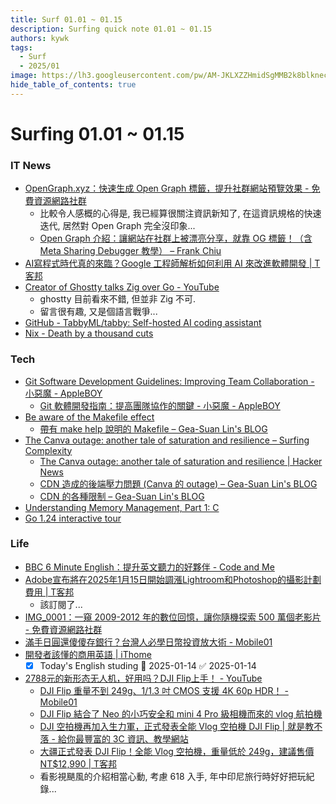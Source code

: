 ```yaml
---
title: Surf 01.01 ~ 01.15
description: Surfing quick note 01.01 ~ 01.15
authors: kywk
tags:
  - Surf
  - 2025/01
image: https://lh3.googleusercontent.com/pw/AM-JKLXZZHmidSgMMB2k8blkneclNRysPXLr__G7rZ4hPi2sN0jC67PHAbX1MyFj8hQX_MTZ6bwIMPwCyu2fu1bU0ZXSX09eu-OlSDb4U-9haUS_wgnVPLaCM6WQLsRbsnocF8X5Edmt35rDjytljbNEMsaf8A=w800-no?authuser=0
hide_table_of_contents: true
---
```


Surfing 01.01 ~ 01.15
==================

### IT News

- [OpenGraph.xyz：快速生成 Open Graph 標籤，提升社群網站預覽效果 - 免費資源網路社群](https://free.com.tw/opengraph-xyz/)
	- 比較令人感概的心得是,  我已經算很關注資訊新知了, 在這資訊規格的快速迭代, 居然對 Open Graph 完全沒印象...
	- [Open Graph 介紹：讓網站在社群上被漂亮分享，就靠 OG 標籤！（含 Meta Sharing Debugger 教學） – Frank Chiu](https://frankchiu.io/seo-open-graph/)
- [AI寫程式時代真的來臨？Google 工程師解析如何利用 AI 來改進軟體開發 \| T客邦](https://www.techbang.com/posts/120589-is-the-era-of-ai-programming-coming-google-engineers-explain)
- [Creator of Ghostty talks Zig over Go - YouTube](https://www.youtube.com/watch?v=YQnz7L6x068)
	- ghostty 目前看來不錯, 但並非 Zig 不可.
	- 留言很有趣, 又是個語言戰爭...
- [GitHub - TabbyML/tabby: Self-hosted AI coding assistant](https://github.com/TabbyML/tabby)
- [Nix - Death by a thousand cuts](https://www.dgt.is/blog/2025-01-10-nix-death-by-a-thousand-cuts/)

### Tech

- [Git Software Development Guidelines: Improving Team Collaboration - 小惡魔 - AppleBOY](https://blog.wu-boy.com/2025/01/git-software-development-guide-key-to-improving-team-collaboration-en/)
	- [Git 軟體開發指南：提高團隊協作的關鍵 - 小惡魔 - AppleBOY](https://blog.wu-boy.com/2025/01/git-software-development-guide-key-to-improving-team-collaboration-zh-tw/)
- [Be aware of the Makefile effect](https://blog.yossarian.net/2025/01/10/Be-aware-of-the-Makefile-effect)
	- [帶有 make help 說明的 Makefile – Gea-Suan Lin's BLOG](https://blog.gslin.org/archives/2025/01/12/12201/)
- [The Canva outage: another tale of saturation and resilience – Surfing Complexity](https://surfingcomplexity.blog/2024/12/21/the-canva-outage-another-tale-of-saturation-and-resilience/)
	- [The Canva outage: another tale of saturation and resilience \| Hacker News](https://news.ycombinator.com/item?id=42676529)
	- [CDN 造成的後端壓力問題 (Canva 的 outage) – Gea-Suan Lin's BLOG](https://blog.gslin.org/archives/2025/01/14/12213/)
	- [CDN 的各種限制 – Gea-Suan Lin's BLOG](https://blog.gslin.org/archives/2025/01/14/12216/cdn-%e7%9a%84%e5%90%84%e7%a8%ae%e9%99%90%e5%88%b6/)
- [Understanding Memory Management, Part 1: C](https://educatedguesswork.org/posts/memory-management-1/)
- [Go 1.24 interactive tour](https://antonz.org/go-1-24/)

### Life

- [BBC 6 Minute English：提升英文聽力的好夥伴 - Code and Me](https://blog.kyomind.tw/bbc-6-minute-english/)
- [Adobe宣布將在2025年1月15日開始調漲Lightroom和Photoshop的攝影計劃費用 \| T客邦](https://www.techbang.com/posts/120567-adobe-announces-starting-january-15-2025-adobe-will-increase)
	- 該訂閱了...
- [IMG\_0001：一窺 2009-2012 年的數位回憶，讓你隨機探索 500 萬個老影片 - 免費資源網路社群](https://free.com.tw/img_0001/)
- [滿手日圓還傻傻存銀行？台灣人必學日幣投資放大術 - Mobile01](https://www.mobile01.com/topicdetail.php?f=794&t=7070002)
- [開發者該懂的商用英語 \| iThome](https://www.ithome.com.tw/article/166942)
	- [x] Today's English studing 📅 2025-01-14 ✅ 2025-01-14
- [2788元的新形态无人机，好用吗？DJI Flip上手！ - YouTube](https://www.youtube.com/watch?v=jrvhN6yNovA)
	- [DJI Flip 重量不到 249g、1/1.3 吋 CMOS 支援 4K 60p HDR！ - Mobile01](https://www.mobile01.com/topicdetail.php?f=735&t=7071501)
	- [DJI Flip 結合了 Neo 的小巧安全和 mini 4 Pro 級相機而來的 vlog 航拍機](https://hk.news.yahoo.com/dji-flip-hk-price-spec-130550835.html)
	- [DJI 空拍機再加入生力軍，正式發表全能 Vlog 空拍機 DJI Flip \| 就是教不落 - 給你最豐富的 3C 資訊、教學網站](https://steachs.com/archives/73512#google_vignette)
	- [大疆正式發表 DJI Flip！全能 Vlog 空拍機，重量低於 249g，建議售價 NT$12,990 \| T客邦](https://www.techbang.com/posts/120862-dji-flip-vlog-249g-nt12990)
	- 看影視颶風的介紹相當心動, 考慮 618 入手, 年中印尼旅行時好好把玩紀錄...
